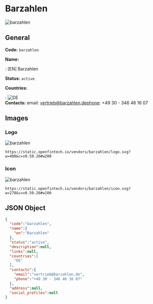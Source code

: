 
# Barzahlen 
![barzahlen](https://static.openfintech.io/vendors/barzahlen/logo.svg?w=400&c=v0.59.26#w200)  

## General 
 
**Code:** `barzahlen` 
 
**Name:** 
 
:	[EN] Barzahlen 
 
**Status:** `active` 
 
 
**Countries:** 
 
:	![DE](https://cdnjs.cloudflare.com/ajax/libs/flag-icon-css/3.3.0/flags/4x3/de.svg#w24)  
**Contacts:** 
email: vertrieb@barzahlen.dephone: +49 30 - 346 46 16 07
## Images 

### Logo 
 
![barzahlen](https://static.openfintech.io/vendors/barzahlen/logo.svg?w=400&c=v0.59.26#w200)  

```
https://static.openfintech.io/vendors/barzahlen/logo.svg?w=400&c=v0.59.26#w200
```  

### Icon 
 
![barzahlen](https://static.openfintech.io/vendors/barzahlen/icon.svg?w=278&c=v0.59.26#w100)  

```
https://static.openfintech.io/vendors/barzahlen/icon.svg?w=278&c=v0.59.26#w100
```  

## JSON Object 

```json
{
  "code":"barzahlen",
  "name":{
    "en":"Barzahlen"
  },
  "status":"active",
  "description":null,
  "links":null,
  "countries":[
    "DE"
  ],
  "contacts":{
    "email":"vertrieb@barzahlen.de",
    "phone":"+49 30 - 346 46 16 07"
  },
  "address":null,
  "social_profiles":null
}
```  
